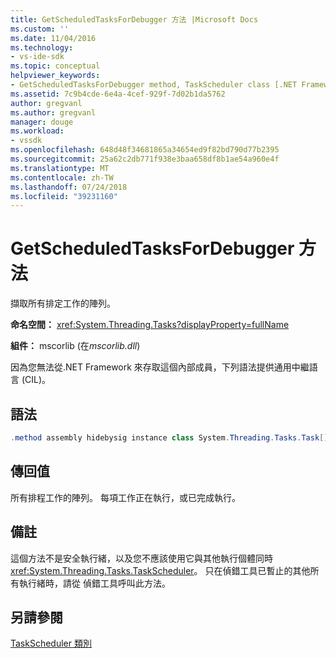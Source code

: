 ```yaml
---
title: GetScheduledTasksForDebugger 方法 |Microsoft Docs
ms.custom: ''
ms.date: 11/04/2016
ms.technology:
- vs-ide-sdk
ms.topic: conceptual
helpviewer_keywords:
- GetScheduledTasksForDebugger method, TaskScheduler class [.NET Framework debug engines]
ms.assetid: 7c9b4cde-6e4a-4cef-929f-7d02b1da5762
author: gregvanl
ms.author: gregvanl
manager: douge
ms.workload:
- vssdk
ms.openlocfilehash: 648d48f34681865a34654ed9f82bd790d77b2395
ms.sourcegitcommit: 25a62c2db771f938e3baa658df8b1ae54a960e4f
ms.translationtype: MT
ms.contentlocale: zh-TW
ms.lasthandoff: 07/24/2018
ms.locfileid: "39231160"
---
```

# <a name="getscheduledtasksfordebugger-method"></a>GetScheduledTasksForDebugger 方法
擷取所有排定工作的陣列。  
  
 **命名空間：** <xref:System.Threading.Tasks?displayProperty=fullName>  
  
 **組件：** mscorlib (在*mscorlib.dll*)  
  
 因為您無法從.NET Framework 來存取這個內部成員，下列語法提供通用中繼語言 (CIL)。  
  
## <a name="syntax"></a>語法  
  
```csharp  
.method assembly hidebysig instance class System.Threading.Tasks.Task[] GetScheduledTasksForDebugger() cil managed  
```  
  
## <a name="return-value"></a>傳回值  
 所有排程工作的陣列。 每項工作正在執行，或已完成執行。  
  
## <a name="remarks"></a>備註  
 這個方法不是安全執行緒，以及您不應該使用它與其他執行個體同時<xref:System.Threading.Tasks.TaskScheduler>。 只在偵錯工具已暫止的其他所有執行緒時，請從 偵錯工具呼叫此方法。  
  
## <a name="see-also"></a>另請參閱  
 [TaskScheduler 類別](../../extensibility/debugger/taskscheduler-class-internal-members.md)